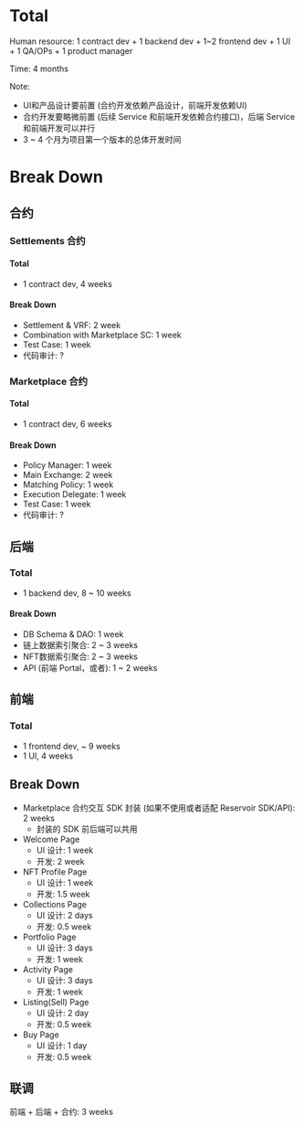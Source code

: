 # Total

Human resource: 1 contract dev + 1 backend dev + 1~2 frontend dev + 1 UI + 1 QA/OPs + 1 product manager

Time: 4 months

Note:
- UI和产品设计要前置 (合约开发依赖产品设计，前端开发依赖UI)
- 合约开发要略微前置 (后续 Service 和前端开发依赖合约接口)，后端 Service 和前端开发可以并行
- 3 ~ 4 个月为项目第一个版本的总体开发时间

# Break Down
## 合约
### Settlements 合约
#### Total
- 1 contract dev, 4 weeks

#### Break Down
- Settlement & VRF: 2 week
- Combination with Marketplace SC: 1 week
- Test Case: 1 week
- 代码审计: ?

### Marketplace 合约
#### Total
- 1 contract dev, 6 weeks

#### Break Down
- Policy Manager: 1 week
- Main Exchange: 2 week
- Matching Policy: 1 week
- Execution Delegate: 1 week
- Test Case: 1 week
- 代码审计: ?


## 后端
### Total
- 1 backend dev, 8 ~ 10 weeks

#### Break Down
- DB Schema & DAO: 1 week
- 链上数据索引聚合: 2 ~ 3 weeks
- NFT数据索引聚合: 2 ~ 3 weeks
- API (前端 Portal，或者): 1 ~ 2 weeks


## 前端
### Total
- 1 frontend dev, ~ 9 weeks
- 1 UI, 4 weeks

## Break Down
- Marketplace 合约交互 SDK 封装 (如果不使用或者适配 Reservoir SDK/API): 2 weeks
    - 封装的 SDK 前后端可以共用
- Welcome Page
    - UI 设计: 1 week
    - 开发:  2 week
- NFT Profile Page
    - UI 设计: 1 week
    - 开发: 1.5 week
- Collections Page
    - UI 设计: 2 days
    - 开发: 0.5 week
- Portfolio Page
    - UI 设计: 3 days
    - 开发: 1 week
- Activity Page
    - UI 设计: 3 days
    - 开发: 1 week
- Listing(Sell) Page
    - UI 设计: 2 day
    - 开发: 0.5 week
- Buy Page
    - UI 设计: 1 day
    - 开发: 0.5 week


## 联调
前端 + 后端 + 合约: 3 weeks
